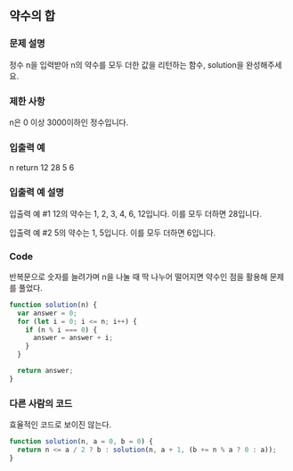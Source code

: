 ## 약수의 합

### 문제 설명

정수 n을 입력받아 n의 약수를 모두 더한 값을 리턴하는 함수, solution을 완성해주세요.

### 제한 사항

n은 0 이상 3000이하인 정수입니다.

### 입출력 예

n return
12 28
5 6

### 입출력 예 설명

입출력 예 #1
12의 약수는 1, 2, 3, 4, 6, 12입니다. 이를 모두 더하면 28입니다.

입출력 예 #2
5의 약수는 1, 5입니다. 이를 모두 더하면 6입니다.

### Code

반복문으로 숫자를 늘려가며 n을 나눌 때 딱 나누어 떨어지면 약수인 점을 활용해 문제를 풀었다.

```js
function solution(n) {
  var answer = 0;
  for (let i = 0; i <= n; i++) {
    if (n % i === 0) {
      answer = answer + i;
    }
  }

  return answer;
}
```

### 다른 사람의 코드

효율적인 코드로 보이진 않는다.

```js
function solution(n, a = 0, b = 0) {
  return n <= a / 2 ? b : solution(n, a + 1, (b += n % a ? 0 : a));
}
```
